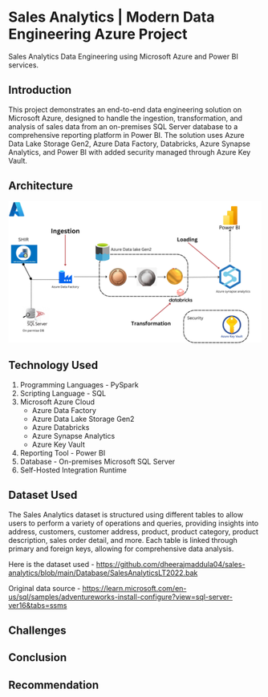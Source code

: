 # Sales Analytics | Modern Data Engineering Azure Project
Sales Analytics Data Engineering using Microsoft Azure and Power BI services.

## Introduction
This project demonstrates an end-to-end data engineering solution on Microsoft Azure, designed to handle the ingestion, transformation, and analysis of sales data from an on-premises SQL Server database to a comprehensive reporting platform in Power BI. The solution uses Azure Data Lake Storage Gen2, Azure Data Factory, Databricks, Azure Synapse Analytics, and Power BI with added security managed through Azure Key Vault.

## Architecture
![Project Architecture](screenshots/Architecture.png)

## Technology Used
1. Programming Languages - PySpark
2. Scripting Language - SQL
3. Microsoft Azure Cloud
     - Azure Data Factory
     - Azure Data Lake Storage Gen2
     - Azure Databricks
     - Azure Synapse Analytics
     - Azure Key Vault
4. Reporting Tool - Power BI
5. Database - On-premises Microsoft SQL Server
6. Self-Hosted Integration Runtime

## Dataset Used
The Sales Analytics dataset is structured using different tables to allow users to perform a variety of operations and queries, providing insights into address, customers, customer address, product, product category, product description, sales order detail, and more. Each table is linked through primary and foreign keys, allowing for comprehensive data analysis.

Here is the dataset used - https://github.com/dheerajmaddula04/sales-analytics/blob/main/Database/SalesAnalyticsLT2022.bak

Original data source - https://learn.microsoft.com/en-us/sql/samples/adventureworks-install-configure?view=sql-server-ver16&tabs=ssms

## Challenges

## Conclusion

## Recommendation
